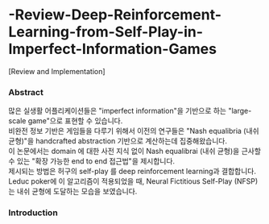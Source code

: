 # -Review-Deep-Reinforcement-Learning-from-Self-Play-in-Imperfect-Information-Games
[Review and Implementation]

### Abstract
많은 실생활 어플리케이션들은 "imperfect information"을 기반으로 하는 "large-scale game"으로 표현할 수 있습니다.  
비완전 정보 기반은 게임들을 다루기 위해서 이전의 연구들은 "Nash equalibria (내쉬 균형)"을 handcrafted abstraction 기반으로 계산하는데 집중해왔습니다.   
이 논문에서는 domain 에 대한 사전 지식 없이 Nash equalibrai (내쉬 균형)을 근사할 수 있는 "확장 가능한 end to end 접근법"을 제시합니다.  
제시되는 방법은 허구의 self-play 를 deep reinforcement learning과 결합합니다.  
Leduc poker에 이 알고리즘이 적용되었을 때, Neural Fictitious Self-Play (NFSP)는 내쉬 균형에 도달하는 모습을 보였습니다.

### Introduction 
